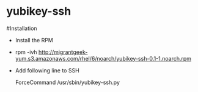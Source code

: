 yubikey-ssh
===========

#Installation

* Install the RPM
* 
  rpm -ivh http://migrantgeek-yum.s3.amazonaws.com/rhel/6/noarch/yubikey-ssh-0.1-1.noarch.rpm

* Add following line to SSH

  ForceCommand /usr/sbin/yubikey-ssh.py
  

